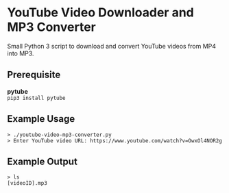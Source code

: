 # YouTube Video Downloader and MP3 Converter
Small Python 3 script to download and convert YouTube videos from MP4 into MP3.

## Prerequisite
**pytube** <br />
`pip3 install pytube`

## Example Usage
`> ./youtube-video-mp3-converter.py`<br />
`> Enter YouTube video URL: https://www.youtube.com/watch?v=OwxOl4NOR2g`<br />

## Example Output
`> ls`<br />
`[videoID].mp3`<br />


